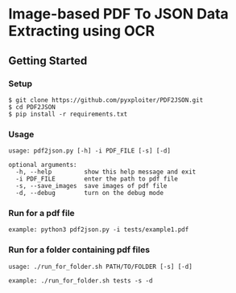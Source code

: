 # Image-based PDF To JSON Data Extracting using OCR

## Getting Started

### Setup
```
$ git clone https://github.com/pyxploiter/PDF2JSON.git
$ cd PDF2JSON
$ pip install -r requirements.txt
```

### Usage
```
usage: pdf2json.py [-h] -i PDF_FILE [-s] [-d]

optional arguments:
  -h, --help         show this help message and exit
  -i PDF_FILE        enter the path to pdf file
  -s, --save_images  save images of pdf file
  -d, --debug        turn on the debug mode

```

### Run for a pdf file

```example: python3 pdf2json.py -i tests/example1.pdf```

### Run for a folder containing pdf files

```
usage: ./run_for_folder.sh PATH/TO/FOLDER [-s] [-d]
```
```
example: ./run_for_folder.sh tests -s -d
```
